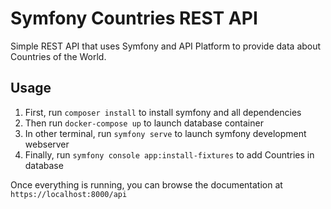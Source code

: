# Symfony Countries REST API

Simple REST API that uses Symfony and API Platform to provide data about Countries of the World.

## Usage

1. First, run `composer install` to install symfony and all dependencies
1. Then run `docker-compose up` to launch database container
1. In other terminal, run `symfony serve` to launch symfony development webserver
1. Finally, run `symfony console app:install-fixtures` to add Countries in database

Once everything is running, you can browse the documentation at `https://localhost:8000/api`
